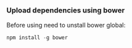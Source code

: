 ### Upload dependencies using bower ###

Before using need to unstall bower global:

```js
npm install -g bower
```